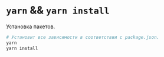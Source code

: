 # `yarn` && `yarn install`

Установка пакетов.

```bash
# Установит все зависимости в соответствии с package.json.
yarn
yarn install
```
